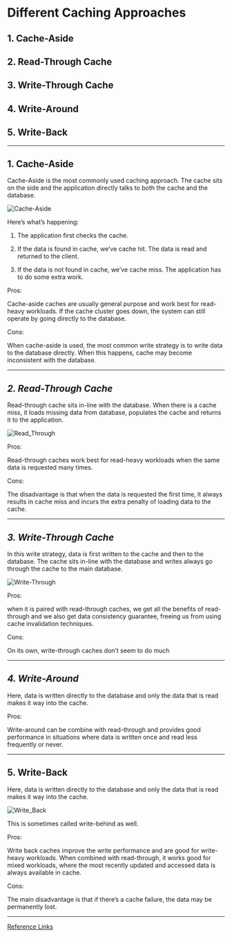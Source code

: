 # Different Caching Approaches

## 1. Cache-Aside 

## 2. Read-Through Cache

## 3. Write-Through Cache

## 4. Write-Around

## 5. Write-Back

***

## **1. Cache-Aside**

Cache-Aside is the most commonly used caching approach. The cache sits on the side and the application directly talks to both the cache and the database.


![Cache-Aside](https://codeahoy.com/img/cache-aside.png)

Here’s what’s happening:

1. The application first checks the cache.

2. If the data is found in cache, we’ve cache hit. The data is read and returned to the client.

3. If the data is not found in cache, we’ve cache miss. The application has to do some extra work. 

Pros:

Cache-aside caches are usually general purpose and work best for read-heavy workloads. If the cache cluster goes down, the system can still operate by going directly to the database. 

Cons:

When cache-aside is used, the most common write strategy is to write data to the database directly. When this happens, cache may become inconsistent with the database. 

***

## ***2. Read-Through Cache***

Read-through cache sits in-line with the database. When there is a cache miss, it loads missing data from database, populates the cache and returns it to the application.

![Read_Through](https://codeahoy.com/img/read-through.png)

Pros:

Read-through caches work best for read-heavy workloads when the same data is requested many times.

Cons:

The disadvantage is that when the data is requested the first time, it always results in cache miss and incurs the extra penalty of loading data to the cache. 

***

## ***3. Write-Through Cache***

In this write strategy, data is first written to the cache and then to the database. The cache sits in-line with the database and writes always go through the cache to the main database.

![Write-Through](https://codeahoy.com/img/write-through.png)

Pros:

when it is paired with read-through caches, we get all the benefits of read-through and we also get data consistency guarantee, freeing us from using cache invalidation techniques.

Cons:

On its own, write-through caches don’t seem to do much

***
## ***4. Write-Around***

Here, data is written directly to the database and only the data that is read makes it way into the cache.

Pros:

Write-around can be combine with read-through and provides good performance in situations where data is written once and read less frequently or never.

***

## **5. Write-Back**

Here, data is written directly to the database and only the data that is read makes it way into the cache.

![Write_Back](https://codeahoy.com/img/write-back.png)

This is sometimes called write-behind as well.

Pros:

Write back caches improve the write performance and are good for write-heavy workloads. When combined with read-through, it works good for mixed workloads, where the most recently updated and accessed data is always available in cache.

Cons:

The main disadvantage is that if there’s a cache failure, the data may be permanently lost.

***

[Reference Links](https://codeahoy.com/2017/08/11/caching-strategies-and-how-to-choose-the-right-one/)
